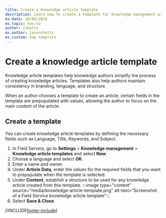 ```yaml
---
title: Create a knowledge article template
description: Learn how to create a template for knowledge management articles in Dynamics 365 Field Service.
ms.date: 10/09/2024
ms.topic: how-to
author: jshotts
ms.author: jasonshotts
ms.custom: bap-template
---
```


# Create a knowledge article template

Knowledge article templates help knowledge authors simplify the process of creating knowledge articles. Templates also help authors maintain consistency in branding, language, and structure.

When an author chooses a template to create an article, certain fields in the template are prepopulated with values, allowing the author to focus on the main content of the article.

## Create a template

You can create knowledge article templates by defining the necessary fields such as Language, Title, Keywords, and Subject.

1. In Field Service, go to **Settings** > **Knowledge management** > **Knowledge article templates** and select **New**.
1. Choose a language and select **OK**.
1. Enter a name and owner.
1. Under **Article Data**, enter the values for the required fields that you want to prepopulate when the template is selected.
1. Under **Content**, establish a structure to be used for any knowledge article created from this template.
   :::image type="content" source="media/knowledge-article-template.png" alt-text="Screenshot of a Field Service knowledge article template":::
1. Select **Save & Close**.

[!INCLUDE[footer-include](../includes/footer-banner.md)]